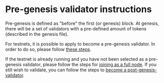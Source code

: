 # Pre-genesis validator instructions

Pre-genesis is defined as "before" the first (or genesis) block. 
At genesis, there will be a set of validators with a pre-defined amount of tokens (described in the genesis file).

For testnets, it is possible to apply to become a pre-genesis validator.
In order to do so, please follow [these steps](./genesis-validator-apply.md).

If the testnet is already running and you have not been selected as a pre-genesis validator, please follow the steps for [joining as a full node](../../../running-a-full-node.md). If you still wish to validate, you can follow the steps to [become a post-genesis-validator](./post-genesis-validator.md).
